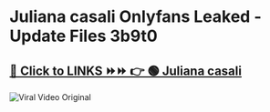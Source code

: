
 # Juliana casali Onlyfans Leaked - Update Files 3b9t0

## <h2><a href="https://clipsfans.com/Juliana_casali&ref=git">🔗 Click to LINKS ⏩⏩ 👉 🟢 Juliana casali </a></h2>

<a href="https://clipsfans.com/Juliana_casali&ref=git" rel="nofollow" data-target="animated-image.originalLink"><img src="https://i.ibb.co.com/xMMVF88/686577567.gif" alt="Viral Video Original" style="max-width: 100%; display: inline-block;" data-target="animated-image.originalImage"></a>

